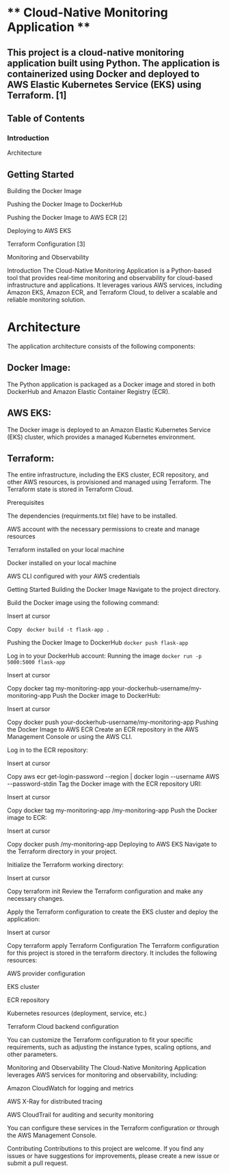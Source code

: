 # ** Cloud-Native Monitoring Application **
## **This project is a cloud-native monitoring application built using Python. The application is containerized using Docker and deployed to AWS Elastic Kubernetes Service (EKS) using Terraform.** [1]

## **Table of Contents**
### **Introduction**

Architecture


## **Getting Started**

Building the Docker Image

Pushing the Docker Image to DockerHub

Pushing the Docker Image to AWS ECR [2]

Deploying to AWS EKS

Terraform Configuration [3]

Monitoring and Observability


Introduction
The Cloud-Native Monitoring Application is a Python-based tool that provides real-time monitoring and observability for cloud-based infrastructure and applications. It leverages various AWS services, including Amazon EKS, Amazon ECR, and Terraform Cloud, to deliver a scalable and reliable monitoring solution.

# Architecture
The application architecture consists of the following components:

## **Docker** Image:
The Python application is packaged as a Docker image and stored in both DockerHub and Amazon Elastic Container Registry (ECR).

## **AWS EKS:** 
The Docker image is deployed to an Amazon Elastic Kubernetes Service (EKS) cluster, which provides a managed Kubernetes environment.

## **Terraform:** 
The entire infrastructure, including the EKS cluster, ECR repository, and other AWS resources, is provisioned and managed using Terraform. The Terraform state is stored in Terraform Cloud.

Prerequisites

The dependencies (requirments.txt file) have to be installed. 

AWS account with the necessary permissions to create and manage resources

Terraform installed on your local machine

Docker installed on your local machine

AWS CLI configured with your AWS credentials

Getting Started
Building the Docker Image
Navigate to the project directory.

Build the Docker image using the following command:


Insert at cursor

Copy
``` docker build -t flask-app .```

Pushing the Docker Image to DockerHub
``` docker push flask-app ``` 

Log in to your DockerHub account:
Running the image
``` docker run -p 5000:5000 flask-app ``` 


Insert at cursor

Copy
docker tag my-monitoring-app your-dockerhub-username/my-monitoring-app
Push the Docker image to DockerHub:


Insert at cursor

Copy
docker push your-dockerhub-username/my-monitoring-app
Pushing the Docker Image to AWS ECR
Create an ECR repository in the AWS Management Console or using the AWS CLI.

Log in to the ECR repository:


Insert at cursor

Copy
aws ecr get-login-password --region <your-aws-region> | docker login --username AWS --password-stdin <your-ecr-repository-uri>
Tag the Docker image with the ECR repository URI:


Insert at cursor

Copy
docker tag my-monitoring-app <your-ecr-repository-uri>/my-monitoring-app
Push the Docker image to ECR:


Insert at cursor

Copy
docker push <your-ecr-repository-uri>/my-monitoring-app
Deploying to AWS EKS
Navigate to the Terraform directory in your project.

Initialize the Terraform working directory:


Insert at cursor

Copy
terraform init
Review the Terraform configuration and make any necessary changes.

Apply the Terraform configuration to create the EKS cluster and deploy the application:


Insert at cursor

Copy
terraform apply
Terraform Configuration
The Terraform configuration for this project is stored in the 
terraform
 directory. It includes the following resources:

AWS provider configuration

EKS cluster

ECR repository

Kubernetes resources (deployment, service, etc.)

Terraform Cloud backend configuration

You can customize the Terraform configuration to fit your specific requirements, such as adjusting the instance types, scaling options, and other parameters.

Monitoring and Observability
The Cloud-Native Monitoring Application leverages AWS services for monitoring and observability, including:

Amazon CloudWatch for logging and metrics

AWS X-Ray for distributed tracing

AWS CloudTrail for auditing and security monitoring

You can configure these services in the Terraform configuration or through the AWS Management Console.

Contributing
Contributions to this project are welcome. If you find any issues or have suggestions for improvements, please create a new issue or submit a pull request.
